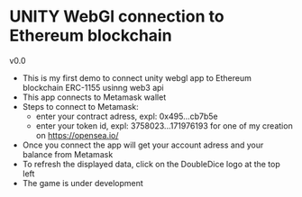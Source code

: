 # UNITY WebGl connection to Ethereum blockchain
 v0.0

- This is my first demo to connect unity webgl app to Ethereum blockchain ERC-1155 usinng web3 api
- This app connects to Metamask wallet
- Steps to connect to Metamask:
	- enter your contract adress, expl: 0x495...cb7b5e
	- enter your token id, expl: 3758023...171976193 for one of my creation on https://opensea.io/
- Once you connect the app will get your account adress and your balance from Metamask 
- To refresh the displayed data, click on the DoubleDice logo at the top left
- The game is under development
